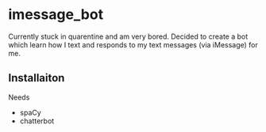 # imessage_bot
Currently stuck in quarentine and am very bored. Decided to create a bot which learn how I text and responds to my text messages (via iMessage) for me.

## Installaiton 
Needs
- spaCy
- chatterbot